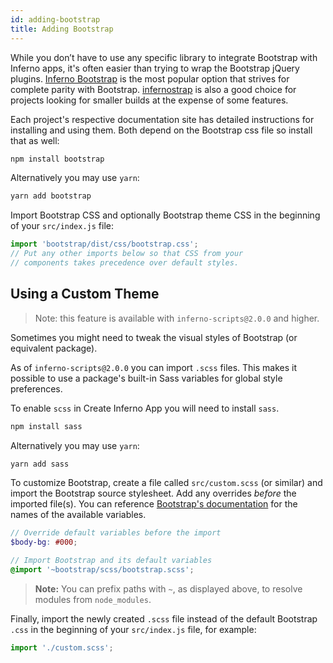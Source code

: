```yaml
---
id: adding-bootstrap
title: Adding Bootstrap
---
```


While you don’t have to use any specific library to integrate Bootstrap with Inferno apps, it's often easier than trying to wrap the Bootstrap jQuery plugins. [Inferno Bootstrap](https://inferno-bootstrap.netlify.com/) is the most popular option that strives for complete parity with Bootstrap. [infernostrap](https://infernostrap.github.io/) is also a good choice for projects looking for smaller builds at the expense of some features.

Each project's respective documentation site has detailed instructions for installing and using them. Both depend on the Bootstrap css file so install that as well:

```sh
npm install bootstrap
```

Alternatively you may use `yarn`:

```sh
yarn add bootstrap
```

Import Bootstrap CSS and optionally Bootstrap theme CSS in the beginning of your `src/index.js` file:

```js
import 'bootstrap/dist/css/bootstrap.css';
// Put any other imports below so that CSS from your
// components takes precedence over default styles.
```

## Using a Custom Theme

> Note: this feature is available with `inferno-scripts@2.0.0` and higher.

Sometimes you might need to tweak the visual styles of Bootstrap (or equivalent package).

As of `inferno-scripts@2.0.0` you can import `.scss` files. This makes it possible to use a package's built-in Sass variables for global style preferences.

To enable `scss` in Create Inferno App you will need to install `sass`.

```sh
npm install sass
```

Alternatively you may use `yarn`:

```sh
yarn add sass
```

To customize Bootstrap, create a file called `src/custom.scss` (or similar) and import the Bootstrap source stylesheet. Add any overrides _before_ the imported file(s). You can reference [Bootstrap's documentation](https://getbootstrap.com/docs/4.6/getting-started/theming/#variable-defaults) for the names of the available variables.

```scss
// Override default variables before the import
$body-bg: #000;

// Import Bootstrap and its default variables
@import '~bootstrap/scss/bootstrap.scss';
```

> **Note:** You can prefix paths with `~`, as displayed above, to resolve modules from `node_modules`.

Finally, import the newly created `.scss` file instead of the default Bootstrap `.css` in the beginning of your `src/index.js` file, for example:

```javascript
import './custom.scss';
```
